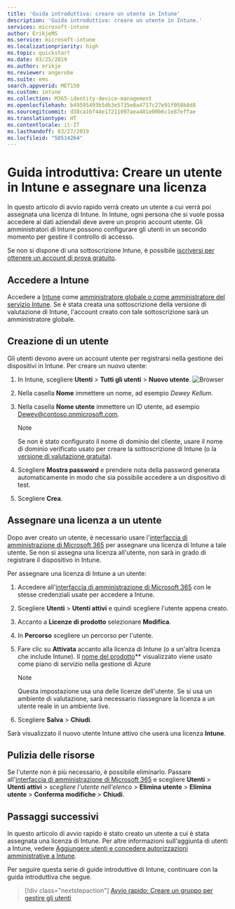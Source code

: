 ```yaml
---
title: 'Guida introduttiva: creare un utente in Intune'
description: 'Guida introduttiva: creare un utente in Intune.'
services: microsoft-intune
author: ErikjeMS
ms.service: microsoft-intune
ms.localizationpriority: high
ms.topic: quickstart
ms.date: 03/25/2019
ms.author: erikje
ms.reviewer: angerobe
ms.suite: ems
search.appverid: MET150
ms.custom: intune
ms.collection: M365-identity-device-management
ms.openlocfilehash: b49595493b5db3e5735e0a4717c27e91f058b8d8
ms.sourcegitcommit: d38ca1bf44e17211097aea481e00b6c1e87effae
ms.translationtype: HT
ms.contentlocale: it-IT
ms.lasthandoff: 03/27/2019
ms.locfileid: "58514264"
---
```

# <a name="quickstart-create-a-user-in-intune-and-assign-them-a-license"></a>Guida introduttiva: Creare un utente in Intune e assegnare una licenza

In questo articolo di avvio rapido verrà creato un utente a cui verrà poi assegnata una licenza di Intune. In Intune, ogni persona che si vuole possa accedere ai dati aziendali deve avere un proprio account utente. Gli amministratori di Intune possono configurare gli utenti in un secondo momento per gestire il controllo di accesso.

Se non si dispone di una sottoscrizione Intune, è possibile [iscriversi per ottenere un account di prova gratuito](free-trial-sign-up.md).

## <a name="sign-in-to-intune"></a>Accedere a Intune

Accedere a [Intune](https://aka.ms/intuneportal) come [amministratore globale o come amministratore del servizio Intune](users-add.md#types-of-administrators). Se è stata creata una sottoscrizione della versione di valutazione di Intune, l'account creato con tale sottoscrizione sarà un amministratore globale.

## <a name="create-a-user"></a>Creazione di un utente

Gli utenti devono avere un account utente per registrarsi nella gestione dei dispositivi in Intune. Per creare un nuovo utente:

1. In Intune, scegliere **Utenti** > **Tutti gli utenti** > **Nuovo utente**.
![Browser](media/quickstart-create-user/create-user.png)
2. Nella casella **Nome** immettere un nome, ad esempio *Dewey Kellum*.
3. Nella casella **Nome utente** immettere un ID utente, ad esempio Dewey@contoso.onmicrosoft.com.

    > [!NOTE]
    > Se non è stato configurato il nome di dominio del cliente, usare il nome di dominio verificato usato per creare la sottoscrizione di Intune (o la [versione di valutazione gratuita](free-trial-sign-up.md#sign-up-for-a-microsoft-intune-free-trial)). 

4. Scegliere **Mostra password** e prendere nota della password generata automaticamente in modo che sia possibile accedere a un dispositivo di test.
5. Scegliere **Crea**.

## <a name="assign-a-license-to-the-user"></a>Assegnare una licenza a un utente

Dopo aver creato un utente, è necessario usare l'[interfaccia di amministrazione di Microsoft 365](http://go.microsoft.com/fwlink/p/?LinkId=698854) per assegnare una licenza di Intune a tale utente. Se non si assegna una licenza all'utente, non sarà in grado di registrare il dispositivo in Intune. 

Per assegnare una licenza di Intune a un utente:

1. Accedere all'[interfaccia di amministrazione di Microsoft 365](http://go.microsoft.com/fwlink/p/?LinkId=698854) con le stesse credenziali usate per accedere a Intune.
2. Scegliere **Utenti** > **Utenti attivi** e quindi scegliere l'utente appena creato.
3. Accanto a **Licenze di prodotto** selezionare **Modifica**.
4. In **Percorso** scegliere un percorso per l'utente.
5. Fare clic su **Attivata** accanto alla licenza di Intune (o a un'altra licenza che include Intune). Il [nome del prodotto](https://docs.microsoft.com/azure/active-directory/users-groups-roles/licensing-service-plan-reference)** visualizzato viene usato come piano di servizio nella gestione di Azure 

   > [!NOTE]
   > Questa impostazione usa una delle licenze dell'utente. Se si usa un ambiente di valutazione, sarà necessario riassegnare la licenza a un utente reale in un ambiente live.
6. Scegliere **Salva** > **Chiudi**.

Sarà visualizzato il nuovo utente Intune attivo che userà una licenza **Intune**.

## <a name="clean-up-resources"></a>Pulizia delle risorse

Se l'utente non è più necessario, è possibile eliminarlo. Passare all'[interfaccia di amministrazione di Microsoft 365](http://go.microsoft.com/fwlink/p/?LinkId=698854) e scegliere **Utenti** > **Utenti attivi** > *scegliere l'utente nell'elenco* > **Elimina utente** > **Elimina utente** > **Conferma modifiche** > **Chiudi**.

## <a name="next-steps"></a>Passaggi successivi

In questo articolo di avvio rapido è stato creato un utente a cui è stata assegnata una licenza di Intune. Per altre informazioni sull'aggiunta di utenti a Intune, vedere [Aggiungere utenti e concedere autorizzazioni amministrative a Intune](users-add.md).

Per seguire questa serie di guide introduttive di Intune, continuare con la guida introduttiva che segue.

> [!div class="nextstepaction"]
> [Avvio rapido: Creare un gruppo per gestire gli utenti](quickstart-create-group.md)
